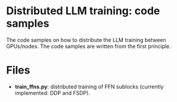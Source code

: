 # Distributed LLM training: code samples

The code samples on how to distribute the LLM training between GPUs/nodes. The code samples are written from the first principle.

# Files
- **train_ffns.py**: distributed training of FFN sublocks (currently implemented: DDP and FSDP).
